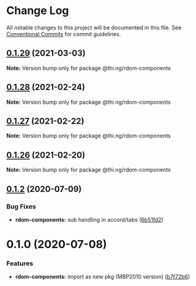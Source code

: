 # Change Log

All notable changes to this project will be documented in this file.
See [Conventional Commits](https://conventionalcommits.org) for commit guidelines.

## [0.1.29](https://github.com/thi-ng/umbrella/compare/@thi.ng/rdom-components@0.1.28...@thi.ng/rdom-components@0.1.29) (2021-03-03)

**Note:** Version bump only for package @thi.ng/rdom-components





## [0.1.28](https://github.com/thi-ng/umbrella/compare/@thi.ng/rdom-components@0.1.27...@thi.ng/rdom-components@0.1.28) (2021-02-24)

**Note:** Version bump only for package @thi.ng/rdom-components





## [0.1.27](https://github.com/thi-ng/umbrella/compare/@thi.ng/rdom-components@0.1.26...@thi.ng/rdom-components@0.1.27) (2021-02-22)

**Note:** Version bump only for package @thi.ng/rdom-components





## [0.1.26](https://github.com/thi-ng/umbrella/compare/@thi.ng/rdom-components@0.1.25...@thi.ng/rdom-components@0.1.26) (2021-02-20)

**Note:** Version bump only for package @thi.ng/rdom-components





## [0.1.2](https://github.com/thi-ng/umbrella/compare/@thi.ng/rdom-components@0.1.1...@thi.ng/rdom-components@0.1.2) (2020-07-09)


### Bug Fixes

* **rdom-components:** sub handling in accord/tabs ([6b51fd2](https://github.com/thi-ng/umbrella/commit/6b51fd2ae851070cb82c8eed7194f9b3ec03e6c0))





# 0.1.0 (2020-07-08)


### Features

* **rdom-components:** import as new pkg (MBP2010 version) ([b7f72b6](https://github.com/thi-ng/umbrella/commit/b7f72b6a19dfdc4bdb35d89bda34e787d93e5e22))
